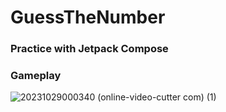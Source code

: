 # GuessTheNumber
### Practice with Jetpack Compose

### Gameplay

![20231029000340 (online-video-cutter com) (1)](https://github.com/andriimazurets/GuessTheNumber/assets/127737896/1c18542c-5b09-437d-9cfa-c5fe42840310)

